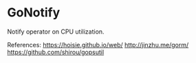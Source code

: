 # GoNotify
Notify operator on CPU utilization. 

References:
https://hoisie.github.io/web/
http://jinzhu.me/gorm/
https://github.com/shirou/gopsutil

